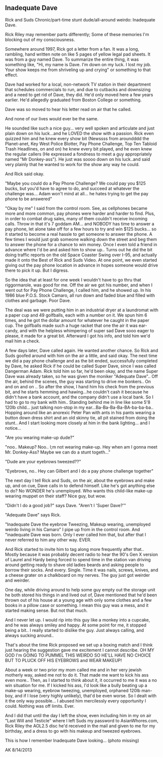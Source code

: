 ## Inadequate Dave

Rick and Suds Chronic/part-time stunt dude/all-around weirdo: Inadequate Dave.

Rick Riley may remember parts differently; Some of these memories I'm blocking out of my consciousness.

Somewhere around 1997, Rick got a letter from a fan. It was a long, rambling, hand written note on like 5 pages of yellow legal pad sheets. It was from a guy named Dave. To summarize the entire thing, it was something like, "Hi, my name is Dave. I'm down on my luck. I lost my job. Your show keeps me from shriveling up and crying" or something to that effect.

Dave had worked for a local, non-network TV station in their department that schedules commercials to run, and due to cutbacks and downsizing and a need to get rid of Dave, they did. He'd only moved here a few years earlier. He'd allegedly graduated from Boston College or something.

Dave was so moved to hear his letter read on air that he called.

And none of our lives would ever be the same.

He sounded like such a nice guy… very well spoken and articulate and just plain down on his luck…and he LOVED the show with a passion. Rick even quizzed him and he knew every show bit (Newssss from aroundddd the Planet-anet, Key West Police Blotter, Pay Phone Challenge, Top Ten Tabloid Trash Headlines, on and on) he knew every bit played, and he even knew the regular callers (He expressed a fondness to meet a guy appropriately named "Mr Donkey-ass"). He just was soooo down on his luck..and said very plainly that he wanted to work for the show any way he could.

And Rick said okay.

"Maybe you could do a Pay Phone Challenge? We could pay you $125 bucks, but you'd have to agree to do, and succeed at whatever the challenge was… Adam won't mind at all… he hates trying to get the pay phone to be answered"

"Okay by me" I said from the control room. See, as cellphones became more and more common, pay phones were harder and harder to find. Plus, in order to combat drug sales, many of them couldn't receive incoming calls. Throw in that it's 7 goddam AM… and NOBODY has time to answer a pay phone, let alone take off for a few hours to try and win $125 bucks… so it started to become a real hassle to get someone to answer the phone. A few times I would just grab someone walking down the street and beg them to answer the phone for a chance to win money. Once I even told a friend in advance where I'd be and asked him to show up.. Turns out he did the bit doing traffic reports on the old Space Coaster Swing over I-95, and actually made it onto the Best of Rick and Suds Video. At one point, we even started giving out the pay phone location in advance in hopes someone would drive there to pick it up. But I digress.

So the idea that at least for one week I wouldn't have to go thru that riggormarole, was good for me. Off the air we got his number, and when I went out for Pay Phone Challenge, I called him, and he showed up. In his 1986 blue P.O.S. Stock Camaro, all run down and faded blue and filled with clothes and garbage. Poor Dave.

The deal was we were putting him in an industrial dryer at a laundromat with a paper cup and 49 golfballs, each with a number on it. We spun him 6 times, and he got the dollar amount for whatever he caught in the paper cup. The golfballs made such a huge racket that one the air it was ear-candy, and with the helpless whimpering of super sad Dave sooo eager to please, it made for a great bit. Afterward I got his info, and told him we'd mail him a check.

A few days later, Dave called again. He wanted another chance. So Rick and Suds goofed around with him on the air a little, and said okay. The next time we did a pay phone challenge and as the bit ended, successfully completed by Dave, he asked Rick if he could be called Super Dave, since I was called Dangerman Adam. Rick told him so far, he'd been okay, and the name Super Dave was already taken, so he was given the moniker "Adequate Dave".. Off the air, behind the scenes, the guy was starting to drive me bonkers.. On and on and on .. So after the show, I hand him his check from the previous bit, and he starts hemming and hawing…he couldn't cash it because he didn't have a bank account, and the company didn't use a local bank. So I had to go to my bank with him.. Standing behind me in line like some 5'8 120lb child… just talking non-stop in my ear…Ba-Ba-Ba-Ba-BA-ba-ba-ba.. Hopping around like an anorexic Peter Pan with ants in his pants wearing a button down dress shirt and an old skinny tie, all pit stained from doing the stunt.. And I start looking more closely at him in the bank lighting… and I notice…

"Are you wearing make-up dude?"

"noo.. Makeup? Noo.. I;m not wearing make-up. Hey when am I gonna meet Mr. Donkey-Ass? Maybe we can do a stunt togeth…"

"Dude are your eyebrows tweezed??"

"Eyebrows, no.. Hey can Gilbert and I do a pay phone challenge together"

The next day I tell Rick and Suds, on the air, about the eyebrows and make up, and on cue, Dave calls in to defend himself. Like he's got anything else to do? No WONDER he's unemployed. Who wants this child-like make-up wearing muppet on their staff? Nice guy, but wow.

"Didn't I do a good job?" says Dave. "Aren't I 'Super Dave?'"

"Adequate Dave" says Rick.

"Inadequate Dave the eyebrow Tweezing, Makeup wearing, unemployed weirdo living in his Camaro" I pipe up from in the control room. And "inadequate Dave was born. Only I ever called him that, but after that I never referred to him any other way. EVER.

And Rick started to invite him to tag along more frequently after that.. Mostly because it was probably decent radio to hear the 90's Gen X version of Laurel and Hardy being forced to spend time in the station van driving around getting ready to shave old ladies beards and asking people to borrow their socks. And every. Single. Time it was nails, screws, knives, and a cheese grater on a chalkboard on my nerves. The guy just got weirder and weirder.

One day, while driving around to help some guy empty out the storage unit he both stored his things in and lived out of, Dave mentioned that he'd been thrown out of his house at a young age with only some clothes and a few books in a pillow case or something. I mean this guy was a mess, and it started making sense. But not that much.

And I never let up. I would rip into this guy like a monkey into a cupcake, and he was always smiley and happy. At some point for me, it stopped being a bit.. I really started to dislike the guy. Just always calling, and always sucking around..

That's about the time Rick proposed we set up a boxing match and I think just hearing the suggestion gave me excitement I cannot describe. OH MY GOD I'm GOING TO PUMMEL THIS WEIRDO SO HE'LL HAVE NO CHOICE BUT TO PLUCK OFF HIS EYEBROWS and WEAR MAKEUP!

About a week or two prior my mom called me and in her very jewish motherly way, asked me not to do it. That made me want to kick his ass even more.. Then, as I started to think about it, it occurred to me it was a no win situation for me. If I kicked his ass, I'd look like a bully beating up a make-up wearing, eyebrow tweezing, unemployed, orphaned 120lb man-boy, and if I lose (very highly unlikely), that'd be even worse. So I dealt with it the only way possible… I abused him mercilessly every opportunity I could. Nothing was off limits. Ever.

And I did that until the day I left the show, even including him in my on air "Last Will and Testicle" where I left Suds my password to AsianWhores.com, Rick Riley the AOL2.5 disc he'd received in the mail and given to me for my birthday, and a dress to go with his makeup and tweezed eyebrows.

This is how I remember Inadequate Dave looking…
(photo missing)

AK 8/14/2013
